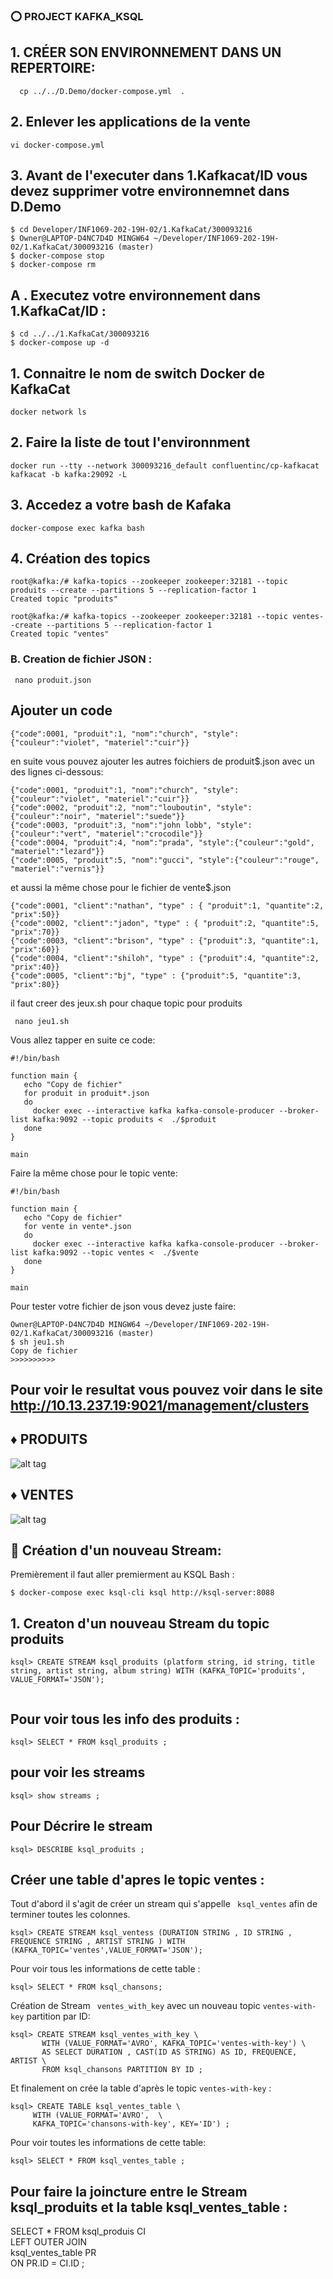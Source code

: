 

### ⭕️ PROJECT KAFKA_KSQL

## 1. CRÉER SON ENVIRONNEMENT DANS UN REPERTOIRE:
  ```  cp ../../D.Demo/docker-compose.yml  .``` 
 
 ##  2. Enlever les applications de la vente
  
  ```vi docker-compose.yml```
  
## 3. Avant de l'executer dans 1.Kafkacat/ID vous devez supprimer votre environnemnet dans D.Demo

 ```
$ cd Developer/INF1069-202-19H-02/1.KafkaCat/300093216
$ Owner@LAPTOP-D4NC7D4D MINGW64 ~/Developer/INF1069-202-19H-02/1.KafkaCat/300093216 (master)
$ docker-compose stop 
$ docker-compose rm 
```
## A . Executez votre environnement dans 1.KafkaCat/ID :

```
$ cd ../../1.KafkaCat/300093216
$ docker-compose up -d 
```
## 1. Connaitre le nom de switch Docker de KafkaCat
```
docker network ls
```
## 2. Faire la liste de tout l'environnment
```
docker run --tty --network 300093216_default confluentinc/cp-kafkacat kafkacat -b kafka:29092 -L
```
## 3. Accedez a votre bash de Kafaka
```
docker-compose exec kafka bash 
```

## 4. Création des topics
```
root@kafka:/# kafka-topics --zookeeper zookeeper:32181 --topic produits --create --partitions 5 --replication-factor 1
Created topic "produits"
```

```
root@kafka:/# kafka-topics --zookeeper zookeeper:32181 --topic ventes--create --partitions 5 --replication-factor 1
Created topic "ventes"
```

### B. Creation de fichier JSON :

```  
 nano produit.json 
```
## Ajouter un code 
```
{"code":0001, "produit":1, "nom":"church", "style":{"couleur":"violet", "materiel":"cuir"}}

```
en suite vous pouvez ajouter les autres foichiers de produit$.json avec un des lignes ci-dessous:

```
{"code":0001, "produit":1, "nom":"church", "style":{"couleur":"violet", "materiel":"cuir"}}
{"code":0002, "produit":2, "nom":"louboutin", "style":{"couleur":"noir", "materiel":"suede"}}
{"code":0003, "produit":3, "nom":"john lobb", "style":{"couleur":"vert", "materiel":"crocodile"}}
{"code":0004, "produit":4, "nom":"prada", "style":{"couleur":"gold", "materiel":"lezard"}}
{"code":0005, "produit":5, "nom":"gucci", "style":{"couleur":"rouge", "materiel":"vernis"}}
```
et aussi la même chose pour le fichier de vente$.json

```
{"code":0001, "client":"nathan", "type" : { "produit":1, "quantite":2, "prix":50}}
{"code":0002, "client":"jadon", "type" : { "produit":2, "quantite":5, "prix":70}}
{"code":0003, "client":"brison", "type" : {"produit":3, "quantite":1, "prix":60}}
{"code":0004, "client":"shiloh", "type" : {"produit":4, "quantite":2, "prix":40}}
{"code":0005, "client":"bj", "type" : {"produit":5, "quantite":3, "prix":80}}

```

il faut creer des jeux.sh pour chaque topic pour produits

```
 nano jeu1.sh
```
Vous allez tapper en suite ce code:

```
#!/bin/bash

function main {
   echo "Copy de fichier"
   for produit in produit*.json
   do
     docker exec --interactive kafka kafka-console-producer --broker-list kafka:9092 --topic produits <  ./$produit
   done
}

main

```

 Faire la même chose pour le topic vente:
 
```
#!/bin/bash

function main {
   echo "Copy de fichier"
   for vente in vente*.json
   do
     docker exec --interactive kafka kafka-console-producer --broker-list kafka:9092 --topic ventes <  ./$vente
   done
}

main

```
 
 Pour tester votre fichier de json vous devez juste faire:
 
 ``` 
Owner@LAPTOP-D4NC7D4D MINGW64 ~/Developer/INF1069-202-19H-02/1.KafkaCat/300093216 (master)
$ sh jeu1.sh
Copy de fichier
>>>>>>>>>>
 ``` 
 
 ## Pour voir le resultat vous pouvez voir dans le site http://10.13.237.19:9021/management/clusters
 
 ##  ♦ PRODUITS 
 
 ![alt tag](image1.png)  
 
 
 ##  ♦ VENTES

![alt tag](Image2.png)

## 🔎 Création d'un nouveau Stream:

Premièrement il faut aller premierment au KSQL Bash :

```  
$ docker-compose exec ksql-cli ksql http://ksql-server:8088

``` 

## 1. Creaton d'un nouveau Stream du topic produits

```  
ksql> CREATE STREAM ksql_produits (platform string, id string, title string, artist string, album string) WITH (KAFKA_TOPIC='produits', VALUE_FORMAT='JSON');
 
``` 
## Pour voir tous les info des produits :

``` 
ksql> SELECT * FROM ksql_produits ;

``` 

## pour voir les streams

``` 
ksql> show streams ;
``` 
## Pour Décrire le stream

``` 
ksql> DESCRIBE ksql_produits ;
``` 
## Créer une table d'apres le topic ventes :

Tout d'abord il s'agit de créer un stream qui s'appelle ``` ksql_ventes``` afin de terminer toutes les colonnes.
``` 
ksql> CREATE STREAM ksql_ventess (DURATION STRING , ID STRING , FREQUENCE STRING , ARTIST STRING ) WITH  (KAFKA_TOPIC='ventes',VALUE_FORMAT='JSON');
``` 
Pour voir tous les informations de cette table :

``` 
ksql> SELECT * FROM ksql_chansons;
``` 
Création de Stream ``` ventes_with_key```  avec un nouveau topic ``` ventes-with-key ``` partition par ID:
``` 
ksql> CREATE STREAM ksql_ventes_with_key \
       WITH (VALUE_FORMAT='AVRO', KAFKA_TOPIC='ventes-with-key') \
       AS SELECT DURATION , CAST(ID AS STRING) AS ID, FREQUENCE, ARTIST \
       FROM ksql_chansons PARTITION BY ID ;  
  ``` 
  
Et finalement on crée la table d'après le topic  ``` ventes-with-key ``` :

  ``` 
ksql> CREATE TABLE ksql_ventes_table \
       WITH (VALUE_FORMAT='AVRO',  \
       KAFKA_TOPIC='chansons-with-key', KEY='ID') ;
  ``` 
Pour voir toutes les informations de cette table:

 ``` 
ksql> SELECT * FROM ksql_ventes_table ;
 ``` 
## Pour faire la joincture entre le Stream ksql_produits et la table ksql_ventes_table :

SELECT * FROM ksql_produis CI  \
         LEFT OUTER JOIN \
         ksql_ventes_table PR \
         ON  PR.ID = CI.ID ;

